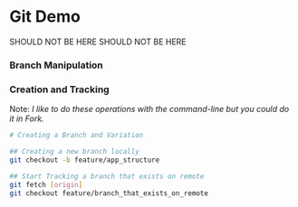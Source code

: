 # Git Demo

SHOULD NOT BE HERE
SHOULD NOT BE HERE


### Branch Manipulation

### Creation and Tracking

Note: *I like to do these operations with the command-line but you could do it in Fork.*

```bash
# Creating a Branch and Variation

## Creating a new branch locally
git checkout -b feature/app_structure

## Start Tracking a branch that exists on remote
git fetch [origin]
git checkout feature/branch_that_exists_on_remote
